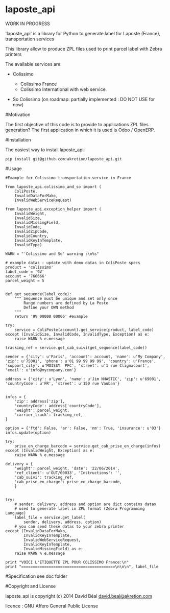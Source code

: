 laposte_api
===========

WORK IN PROGRESS

'laposte_api' is a library for Python to generate label for Laposte (France), transportation services

This library allow to produce ZPL files used to print parcel label with Zebra printers

The available services are:
- Colissimo

    * Colissimo France
    * Colissimo International with web service.
- So Colissimo (on roadmap: partially implemented : DO NOT USE for now)


#Motivation

The first objective of this code is to provide to applications
ZPL files generation?
The first application in which it is used is Odoo / OpenERP.


#Installation

The easiest way to install laposte_api:

    pip install git@github.com:akretion/laposte_api.git

#Usage

    #Example for Colissimo transportation service in France

    from laposte_api.colissimo_and_so import (
        ColiPoste,
        InvalidDataForMako,
        InvalidWebServiceRequest)

    from laposte_api.exception_helper import (
        InvalidWeight,
        InvalidSize,
        InvalidMissingField,
        InvalidCode,
        InvalidZipCode,
        InvalidCountry,
        InvalidKeyInTemplate,
        InvalidType)

    WARN = "'Colissimo and So' warning :\n%s"

    # example datas : update with demo datas in ColiPoste specs
    product = 'colissimo'
    label_code = '9V'
    account = '766666'
    parcel_weight = 5


    def get_sequence(label_code):
        """ Sequence must be unique and set only once
            Range numbers are defined by La Poste
            Define your OWN method
        """
        return '9V 00000 00006' #example

    try:
        service = ColiPoste(account).get_service(product, label_code)
    except (InvalidSize, InvalidCode, InvalidType, Exception) as e:
        raise WARN % e.message

    tracking_ref = service.get_cab_suivi(get_sequence(label_code))
    
    sender = {'city': u'Paris', 'account': account, 'name': u'My Company', 'zip': u'75001', 'phone': u'01 99 99 99 99', 'country': u'France', 'support_city': u'MOISSY  PFC', 'street': u'1 rue Clignacourt', 'email': u'info@mycompany.com'}

    address = {'city': u'Lyon', 'name': u'Jim NHASTIC', 'zip': u'69001', 'countryCode': u'FR', 'street': u'150 rue Vauban'}


    infos = {
        'zip': address['zip'],
        'countryCode': address['countryCode'],
        'weight': parcel_weight,
        'carrier_track': tracking_ref,
    }

    option = {'ftd': False, 'ar': False, 'nm': True, 'insurance': u'03'}
    infos.update(option)

    try:
        prise_en_charge_barcode = service.get_cab_prise_en_charge(infos)
    except (InvalidWeight, Exception) as e:
        raise WARN % e.message

    delivery = {
        'weight': parcel_weight, 'date': '22/06/2014',
        'ref_client': u'OUT/00033', 'Instructions': '',
        'cab_suivi': tracking_ref,
        'cab_prise_en_charge': prise_en_charge_barcode,
        }


    try:
        # sender, delivery, address and option are dict contains datas
        # used to generate label in ZPL format (Zebra Programming Language)
        label_file = service.get_label(
            sender, delivery, address, option)
        # you can send these datas to your zebra printer
    except (InvalidDataForMako,
            InvalidKeyInTemplate,
            InvalidWebServiceRequest,
            InvalidKeyInTemplate,
            InvalidMissingField) as e:
        raise WARN % e.message

    print "VOICI L'ETIQUETTE ZPL POUR COLISSIMO France:\n"
    print "=========================================\n\n\n", label_file

#Specification
see doc folder


#Copyright and License

laposte_api is copyright (c) 2014 David Béal <david.beal@akretion.com>

licence : GNU Affero General Public License
